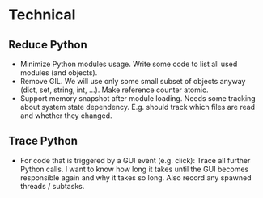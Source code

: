 # Technical

## Reduce Python

* Minimize Python modules usage. Write some code to list all used modules (and objects).
* Remove GIL. We will use only some small subset of objects anyway (dict, set, string, int, ...). Make reference counter atomic.
* Support memory snapshot after module loading. Needs some tracking about system state dependency. E.g. should track which files are read and whether they changed.

## Trace Python

* For code that is triggered by a GUI event (e.g. click): Trace all further Python calls. I want to know how long it takes until the GUI becomes responsible again and why it takes so long. Also record any spawned threads / subtasks.
